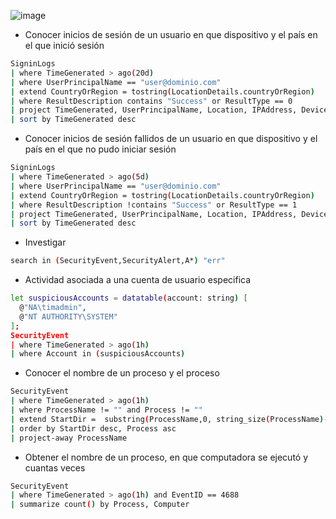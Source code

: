 ![image](https://github.com/user-attachments/assets/4be28242-f0c3-466e-8c38-044220b8e77b)

- Conocer inicios de sesión de un usuario en que dispositivo y el país en el que inició sesión
```bash
SigninLogs
| where TimeGenerated > ago(20d)
| where UserPrincipalName == "user@dominio.com"
| extend CountryOrRegion = tostring(LocationDetails.countryOrRegion)
| where ResultDescription contains "Success" or ResultType == 0 
| project TimeGenerated, UserPrincipalName, Location, IPAddress, DeviceDetail.operatingSystem, DeviceDetail.displayName, AppDisplayName
| sort by TimeGenerated desc
```

- Conocer inicios de sesión fallidos de un usuario en que dispositivo y el país en el que no pudo iniciar sesión
```bash
SigninLogs
| where TimeGenerated > ago(5d)
| where UserPrincipalName == "user@dominio.com"
| extend CountryOrRegion = tostring(LocationDetails.countryOrRegion)
| where ResultDescription !contains "Success" or ResultType == 1 
| project TimeGenerated, UserPrincipalName, Location, IPAddress, DeviceDetail.operatingSystem, DeviceDetail.displayName, AppDisplayName
| sort by TimeGenerated desc
```
- Investigar
```bash
search in (SecurityEvent,SecurityAlert,A*) "err"
```

- Actividad asociada a una cuenta de usuario especifica
```bash
let suspiciousAccounts = datatable(account: string) [
  @"NA\timadmin", 
  @"NT AUTHORITY\SYSTEM"
];
SecurityEvent  
| where TimeGenerated > ago(1h)
| where Account in (suspiciousAccounts)
```

- Conocer el nombre de un proceso y el proceso
```bash
SecurityEvent  
| where TimeGenerated > ago(1h) 
| where ProcessName != "" and Process != "" 
| extend StartDir =  substring(ProcessName,0, string_size(ProcessName)-string_size(Process)) 
| order by StartDir desc, Process asc 
| project-away ProcessName
```

- Obtener el nombre de un proceso, en que computadora se ejecutó y cuantas veces
```bash
SecurityEvent  
| where TimeGenerated > ago(1h) and EventID == 4688  
| summarize count() by Process, Computer
``` 
